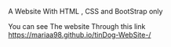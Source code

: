 A Website With HTML , CSS and BootStrap only 

You can see The website Through this link https://mariaa98.github.io/tinDog-WebSite-/


